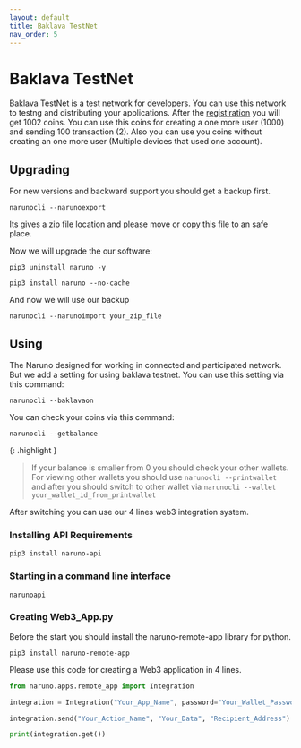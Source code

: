 ```yaml
---
layout: default
title: Baklava TestNet
nav_order: 5
---
```


# Baklava TestNet

Baklava TestNet is a test network for developers. You can use this network to testng and distributing your applications. After the [registiration](https://naruno.org/baklava-testnet/) you will get 1002 coins. You can use this coins for creating a one more user (1000) and sending 100 transaction (2). Also you can use you coins without creating an one more user (Multiple devices that used one account).

## Upgrading

For new versions and backward support you should get a backup first.

```console
narunocli --narunoexport
```

Its gives a zip file location and please move or copy this file to an safe place.

Now we will upgrade the our software:

```console
pip3 uninstall naruno -y
```

```console
pip3 install naruno --no-cache
```

And now we will use our backup

```console
narunocli --narunoimport your_zip_file
```

## Using

The Naruno designed for working in connected and participated network. But we add a setting for using baklava testnet. You can use this setting via this command:

```console
narunocli --baklavaon
```

You can check your coins via this command:

```console
narunocli --getbalance
```

{: .highlight }

> If your balance is smaller from 0 you should check your other wallets. For viewing other wallets you should use `narunocli --printwallet` and after you should switch to other wallet via `narunocli --wallet your_wallet_id_from_printwallet`

After switching you can use our 4 lines web3 integration system.

### Installing API Requirements

```console
pip3 install naruno-api
```

### Starting in a command line interface

```console
narunoapi
```

### Creating Web3_App.py

Before the start you should install the naruno-remote-app library for python.

```console
pip3 install naruno-remote-app
```

Please use this code for creating a Web3 application in 4 lines.

```python
from naruno.apps.remote_app import Integration

integration = Integration("Your_App_Name", password="Your_Wallet_Password", host="localhost")

integration.send("Your_Action_Name", "Your_Data", "Recipient_Address")

print(integration.get())
```
